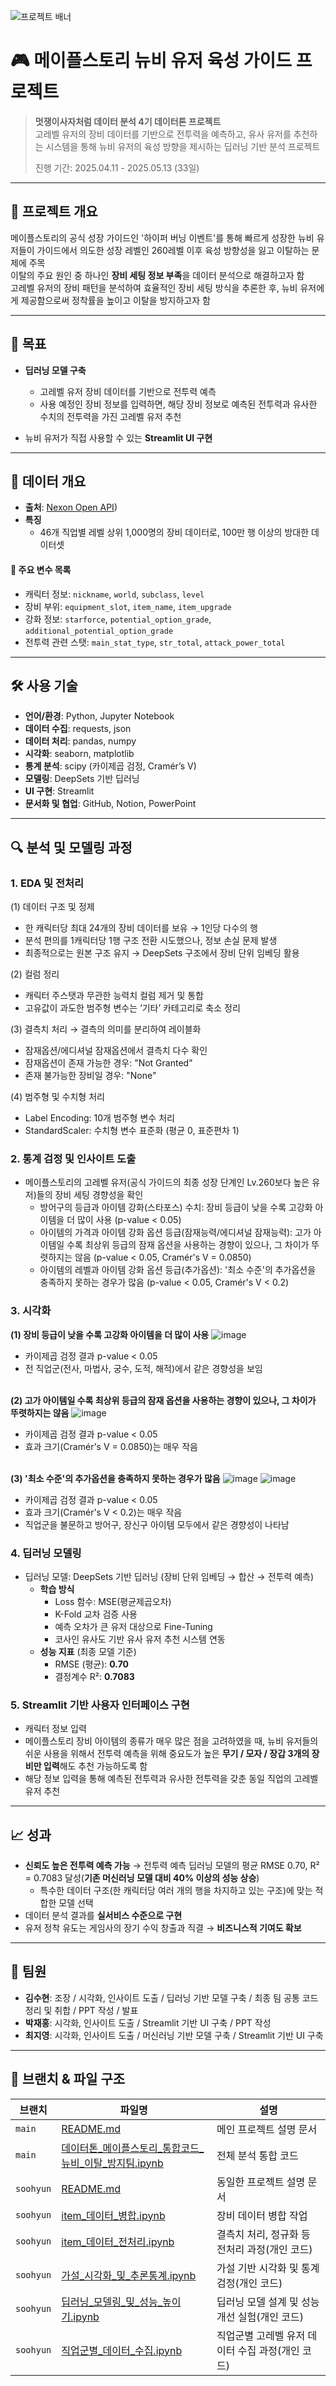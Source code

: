 ![프로젝트 배너](https://file.nexon.com/NxFile/download/FileDownloader.aspx?oidFile=5485424096059594172)


# 🎮 메이플스토리 뉴비 유저 육성 가이드 프로젝트

> **멋쟁이사자처럼 데이터 분석 4기 데이터톤 프로젝트**  
> 고레벨 유저의 장비 데이터를 기반으로 전투력을 예측하고, 유사 유저를 추천하는 시스템을 통해 뉴비 유저의 육성 방향을 제시하는 딥러닝 기반 분석 프로젝트
>
> 진행 기간: 2025.04.11 - 2025.05.13 (33일)

---

## 📌 프로젝트 개요

메이플스토리의 공식 성장 가이드인 '하이퍼 버닝 이벤트'를 통해 빠르게 성장한 뉴비 유저들이 가이드에서 의도한 성장 레벨인 260레벨 이후 육성 방향성을 잃고 이탈하는 문제에 주목
<br />
이탈의 주요 원인 중 하나인 **장비 세팅 정보 부족**을 데이터 분석으로 해결하고자 함
<br />
고레벨 유저의 장비 패턴을 분석하여 효율적인 장비 세팅 방식을 추론한 후, 뉴비 유저에게 제공함으로써 정착률을 높이고 이탈을 방지하고자 함

---

## 🎯 목표

- **딥러닝 모델 구축**
  - 고레벨 유저 장비 데이터를 기반으로 전투력 예측
  - 사용 예정인 장비 정보를 입력하면, 해당 장비 정보로 예측된 전투력과 유사한 수치의 전투력을 가진 고레벨 유저 추천
  
- 뉴비 유저가 직접 사용할 수 있는 **Streamlit UI 구현**

---

## 📂 데이터 개요

- **출처**: [Nexon Open API](https://openapi.nexon.com/ko/game/maplestory/?id=14))
- **특징**
  - 46개 직업별 레벨 상위 1,000명의 장비 데이터로, 100만 행 이상의 방대한 데이터셋
#### 📑 주요 변수 목록
  - 캐릭터 정보: `nickname`, `world`, `subclass`, `level`
  - 장비 부위: `equipment_slot`, `item_name`, `item_upgrade`
  - 강화 정보: `starforce`, `potential_option_grade`, `additional_potential_option_grade`
  - 전투력 관련 스탯: `main_stat_type`, `str_total`, `attack_power_total`

---

## 🛠 사용 기술

- **언어/환경**: Python, Jupyter Notebook
- **데이터 수집**: requests, json
- **데이터 처리**: pandas, numpy 
- **시각화**: seaborn, matplotlib
- **통계 분석**: scipy (카이제곱 검정, Cramér’s V) 
- **모델링**: DeepSets 기반 딥러닝  
- **UI 구현**: Streamlit
- **문서화 및 협업**: GitHub, Notion, PowerPoint

---

## 🔍 분석 및 모델링 과정

### 1. EDA 및 전처리
(1) 데이터 구조 및 정제
- 한 캐릭터당 최대 24개의 장비 데이터를 보유 → 1인당 다수의 행
- 분석 편의를 1캐릭터당 1행 구조 전환 시도했으나, 정보 손실 문제 발생
- 최종적으로는 원본 구조 유지 → DeepSets 구조에서 장비 단위 임베딩 활용

(2) 컬럼 정리
- 캐릭터 주스탯과 무관한 능력치 컬럼 제거 및 통합
- 고유값이 과도한 범주형 변수는 ‘기타’ 카테고리로 축소 정리

(3) 결측치 처리 → 결측의 의미를 분리하여 레이블화
- 잠재옵션/에디셔널 잠재옵션에서 결측치 다수 확인
- 잠재옵션이 존재 가능한 경우: "Not Granted"
- 존재 불가능한 장비일 경우: "None"

(4) 범주형 및 수치형 처리
- Label Encoding: 10개 범주형 변수 처리
- StandardScaler: 수치형 변수 표준화 (평균 0, 표준편차 1)

### 2. 통계 검정 및 인사이트 도출
- 메이플스토리의 고레벨 유저(공식 가이드의 최종 성장 단계인 Lv.260보다 높은 유저)들의 장비 세팅 경향성을 확인
  - 방어구의 등급과 아이템 강화(스타포스) 수치: 장비 등급이 낮을 수록 고강화 아이템을 더 많이 사용 (p-value < 0.05)
  - 아이템의 가격과 아이템 강화 옵션 등급(잠재능력/에디셔널 잠재능력): 고가 아이템일 수록 최상위 등급의 잠재 옵션을 사용하는 경향이 있으나, 그 차이가 뚜렷하지는 않음 (p-value < 0.05, Cramér's V = 0.0850)
  - 아이템의 레벨과 아이템 강화 옵션 등급(추가옵션): '최소 수준'의 추가옵션을 충족하지 못하는 경우가 많음 (p-value < 0.05, Cramér's V < 0.2)

### 3. 시각화

**(1) 장비 등급이 낮을 수록 고강화 아이템을 더 많이 사용**
![image](https://github.com/user-attachments/assets/661bb6af-63d4-4d12-ac26-a35a8bbe6c22)
- 카이제곱 검정 결과 p-value < 0.05
- 전 직업군(전사, 마법사, 궁수, 도적, 해적)에서 같은 경향성을 보임

<br /> **(2) 고가 아이템일 수록 최상위 등급의 잠재 옵션을 사용하는 경향이 있으나, 그 차이가 뚜렷하지는 않음**
![image](https://github.com/user-attachments/assets/dd0f73db-bff5-4839-a58c-e15cf2ae796c)
- 카이제곱 검정 결과 p-value < 0.05
- 효과 크기(Cramér's V = 0.0850)는 매우 작음

<br /> **(3) '최소 수준'의 추가옵션을 충족하지 못하는 경우가 많음**
![image](https://github.com/user-attachments/assets/2245675d-dd9c-420a-82de-37c7608e89fc)
![image](https://github.com/user-attachments/assets/93af2c6d-536f-43d6-a331-17501700b98d)

- 카이제곱 검정 결과 p-value < 0.05
- 효과 크기(Cramér's V < 0.2)는 매우 작음
- 직업군을 불문하고 방어구, 장신구 아이템 모두에서 같은 경향성이 나타남

### 4. 딥러닝 모델링
- 딥러닝 모델: DeepSets 기반 딥러닝 (장비 단위 임베딩 → 합산 → 전투력 예측)
  - **학습 방식**
    - Loss 함수: MSE(평균제곱오차)
    - K-Fold 교차 검증 사용
    - 예측 오차가 큰 유저 대상으로 Fine-Tuning
    - 코사인 유사도 기반 유사 유저 추천 시스템 연동
  - **성능 지표** (최종 모델 기준)
    - RMSE (평균): **0.70**
    - 결정계수 R²: **0.7083**

### 5. Streamlit 기반 사용자 인터페이스 구현

- 캐릭터 정보 입력
- 메이플스토리 장비 아이템의 종류가 매우 많은 점을 고려하였을 때, 뉴비 유저들의 쉬운 사용을 위해서 전투력 예측을 위해 중요도가 높은 **무기 / 모자 / 장갑 3개의 장비만 입력**해도 추천 가능하도록 함
- 해당 정보 입력을 통해 예측된 전투력과 유사한 전투력을 갖춘 동일 직업의 고레벨 유저 추천

---

## 📈 성과

- **신뢰도 높은 전투력 예측 가능** → 전투력 예측 딥러닝 모델의 평균 RMSE 0.70, R² = 0.7083 달성(**기존 머신러닝 모델 대비 40% 이상의 성능 상승**)
  - 특수한 데이터 구조(한 캐릭터당 여러 개의 행을 차지하고 있는 구조)에 맞는 적합한 모델 선택
- 데이터 분석 결과를 **실서비스 수준으로 구현**
- 유저 정착 유도는 게임사의 장기 수익 창출과 직결 → **비즈니스적 기여도 확보**

---

## 🙌 팀원

- **김수현**: 조장 / 시각화, 인사이트 도출 / 딥러닝 기반 모델 구축 / 최종 팀 공통 코드 정리 및 취합 / PPT 작성 / 발표
- **박재홍**: 시각화, 인사이트 도출 / Streamlit 기반 UI 구축 / PPT 작성
- **최지영**: 시각화, 인사이트 도출 / 머신러닝 기반 모델 구축 / Streamlit 기반 UI 구축

---

## 📌 브랜치 & 파일 구조

| 브랜치       | 파일명                                | 설명                    |
| --------- | ---------------------------------- | --------------------- |
| `main`    | [README.md](https://github.com/Soohyun13/maplestory-project/blob/main/README.md)                        | 메인 프로젝트 설명 문서         |
| `main`    | [데이터톤_메이플스토리_통합코드_뉴비_이탈_방지팀.ipynb](https://github.com/Soohyun13/maplestory-project/blob/main/%EB%8D%B0%EC%9D%B4%ED%84%B0%ED%86%A4_%EB%A9%94%EC%9D%B4%ED%94%8C%EC%8A%A4%ED%86%A0%EB%A6%AC_%ED%86%B5%ED%95%A9%EC%BD%94%EB%93%9C_%EB%89%B4%EB%B9%84_%EC%9D%B4%ED%83%88_%EB%B0%A9%EC%A7%80%ED%8C%80.ipynb) | 전체 분석 통합 코드           |
| `soohyun` | [README.md](https://github.com/Soohyun13/maplestory-project/blob/Soohyun/README.md)                | 동일한 프로젝트 설명 문서          |
| `soohyun` | [item_데이터_병합.ipynb](https://github.com/Soohyun13/maplestory-project/blob/Soohyun/item_%EB%8D%B0%EC%9D%B4%ED%84%B0_%EB%B3%91%ED%95%A9.ipynb)                | 장비 데이터 병합 작업          |
| `soohyun` | [item_데이터_전처리.ipynb](https://github.com/Soohyun13/maplestory-project/blob/Soohyun/item_%EB%8D%B0%EC%9D%B4%ED%84%B0_%EC%A0%84%EC%B2%98%EB%A6%AC.ipynb)               | 결측치 처리, 정규화 등 전처리 과정(개인 코드)  |
| `soohyun` | [가설_시각화_및_추론통계.ipynb](https://github.com/Soohyun13/maplestory-project/blob/Soohyun/%EA%B0%80%EC%84%A4_%EC%8B%9C%EA%B0%81%ED%99%94_%EB%B0%8F_%EC%B6%94%EB%A1%A0%ED%86%B5%EA%B3%84.ipynb)              | 가설 기반 시각화 및 통계 검정(개인 코드)     |
| `soohyun` | [딥러닝_모델링_및_성능_높이기.ipynb](https://github.com/Soohyun13/maplestory-project/blob/Soohyun/%EB%94%A5%EB%9F%AC%EB%8B%9D_%EB%AA%A8%EB%8D%B8%EB%A7%81_%EB%B0%8F_%EC%84%B1%EB%8A%A5_%EB%86%92%EC%9D%B4%EA%B8%B0.ipynb)           | 딥러닝 모델 설계 및 성능 개선 실험(개인 코드)  |
| `soohyun` | [직업군별_데이터_수집.ipynb](https://github.com/Soohyun13/maplestory-project/blob/Soohyun/%EC%A7%81%EC%97%85%EA%B5%B0%EB%B3%84_%EB%8D%B0%EC%9D%B4%ED%84%B0_%EC%88%98%EC%A7%91.ipynb)                | 직업군별 고레벨 유저 데이터 수집 과정(개인 코드) |

